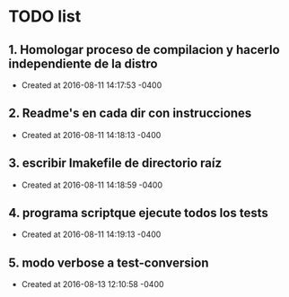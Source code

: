 # TODO list
## 1. Homologar proceso de compilacion y hacerlo independiente de la distro
- Created at   2016-08-11 14:17:53 -0400

## 2. Readme's en cada dir con instrucciones
- Created at   2016-08-11 14:18:13 -0400

## 3. escribir Imakefile de directorio raíz
- Created at   2016-08-11 14:18:59 -0400

## 4. programa scriptque ejecute todos los tests
- Created at   2016-08-11 14:19:13 -0400

## 5. modo verbose a test-conversion
- Created at   2016-08-13 12:10:58 -0400

